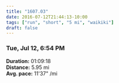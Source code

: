 ```yaml
---
title: "1607.03"
date: 2016-07-12T21:44:13-10:00
tags: ["run", "short", "5 mi", "waikiki"]
draft: false
---
```


### Tue, Jul 12, 6:54 PM

**Duration:** 01:09:18  
**Distance:** 5.95 mi  
**Avg. pace:** 11'37" /mi